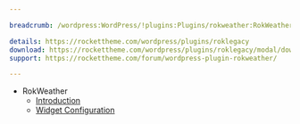 ```yaml
---

breadcrumb: /wordpress:WordPress/!plugins:Plugins/rokweather:RokWeather

details: https://rockettheme.com/wordpress/plugins/roklegacy
download: https://rockettheme.com/wordpress/plugins/roklegacy/modal/downloads
support: https://rockettheme.com/forum/wordpress-plugin-rokweather/

---
```


* RokWeather
    * [Introduction]()
    * [Widget Configuration](rokweather_use.md)